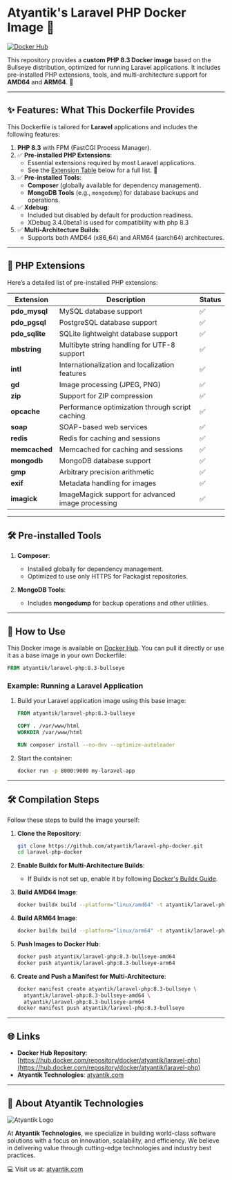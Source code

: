 # Atyantik's Laravel PHP Docker Image 🌟

[![Docker Hub](https://img.shields.io/badge/Docker-Hub-blue)](https://hub.docker.com/repository/docker/atyantik/laravel-php)

This repository provides a **custom PHP 8.3 Docker image** based on the Bullseye distribution, optimized for running Laravel applications. It includes pre-installed PHP extensions, tools, and multi-architecture support for **AMD64** and **ARM64**. 🚀

---

## ✨ Features: What This Dockerfile Provides

This Dockerfile is tailored for **Laravel** applications and includes the following features:

1. **PHP 8.3** with FPM (FastCGI Process Manager).
2. ✅ **Pre-installed PHP Extensions**:
   - Essential extensions required by most Laravel applications.
   - See the [Extension Table](#php-extensions) below for a full list. 🧩
3. ✅ **Pre-installed Tools**:
   - **Composer** (globally available for dependency management).
   - **MongoDB Tools** (e.g., `mongodump`) for database backups and operations.
4. ✅ **Xdebug**:
   - Included but disabled by default for production readiness.
   - XDebug 3.4.0beta1 is used for compatibility with php 8.3
5. ✅ **Multi-Architecture Builds**:
   - Supports both AMD64 (x86_64) and ARM64 (aarch64) architectures.

---

## 🧩 PHP Extensions

Here’s a detailed list of pre-installed PHP extensions:

| Extension            | Description                                           | Status |
|----------------------|-------------------------------------------------------|--------|
| **pdo_mysql**        | MySQL database support                                | ✅      |
| **pdo_pgsql**        | PostgreSQL database support                           | ✅      |
| **pdo_sqlite**       | SQLite lightweight database support                   | ✅      |
| **mbstring**         | Multibyte string handling for UTF-8 support           | ✅      |
| **intl**             | Internationalization and localization features        | ✅      |
| **gd**               | Image processing (JPEG, PNG)                          | ✅      |
| **zip**              | Support for ZIP compression                           | ✅      |
| **opcache**          | Performance optimization through script caching       | ✅      |
| **soap**             | SOAP-based web services                               | ✅      |
| **redis**            | Redis for caching and sessions                        | ✅      |
| **memcached**        | Memcached for caching and sessions                    | ✅      |
| **mongodb**          | MongoDB database support                              | ✅      |
| **gmp**              | Arbitrary precision arithmetic                        | ✅      |
| **exif**             | Metadata handling for images                          | ✅      |
| **imagick**          | ImageMagick support for advanced image processing     | ✅      |

---

## 🛠 Pre-installed Tools

1. **Composer**:
   - Installed globally for dependency management.
   - Optimized to use only HTTPS for Packagist repositories.

2. **MongoDB Tools**:
   - Includes **mongodump** for backup operations and other utilities.

---

## 🚀 How to Use

This Docker image is available on [Docker Hub](https://hub.docker.com/repository/docker/atyantik/laravel-php). You can pull it directly or use it as a base image in your own Dockerfile:

```dockerfile
FROM atyantik/laravel-php:8.3-bullseye
```

### Example: Running a Laravel Application

1. Build your Laravel application image using this base image:
   ```dockerfile
   FROM atyantik/laravel-php:8.3-bullseye

   COPY . /var/www/html
   WORKDIR /var/www/html

   RUN composer install --no-dev --optimize-autoloader
   ```
2. Start the container:
   ```bash
   docker run -p 8000:9000 my-laravel-app
   ```

---

## 🛠 Compilation Steps

Follow these steps to build the image yourself:

1. **Clone the Repository**:
   ```bash
   git clone https://github.com/atyantik/laravel-php-docker.git
   cd laravel-php-docker
   ```

2. **Enable Buildx for Multi-Architecture Builds**:
   - If Buildx is not set up, enable it by following [Docker's Buildx Guide](https://docs.docker.com/buildx/working-with-buildx/).

3. **Build AMD64 Image**:
   ```bash
   docker buildx build --platform="linux/amd64" -t atyantik/laravel-php:8.3-bullseye-amd64 .
   ```

4. **Build ARM64 Image**:
   ```bash
   docker buildx build --platform="linux/arm64" -t atyantik/laravel-php:8.3-bullseye-arm64 .
   ```

5. **Push Images to Docker Hub**:
   ```bash
   docker push atyantik/laravel-php:8.3-bullseye-amd64
   docker push atyantik/laravel-php:8.3-bullseye-arm64
   ```

6. **Create and Push a Manifest for Multi-Architecture**:
   ```bash
   docker manifest create atyantik/laravel-php:8.3-bullseye \
     atyantik/laravel-php:8.3-bullseye-amd64 \
     atyantik/laravel-php:8.3-bullseye-arm64
   docker manifest push atyantik/laravel-php:8.3-bullseye
   ```

---

## 🌐 Links

- **Docker Hub Repository**: [https://hub.docker.com/repository/docker/atyantik/laravel-php](https://hub.docker.com/repository/docker/atyantik/laravel-php)
- **Atyantik Technologies**: [atyantik.com](https://atyantik.com)

---

## 🤝 About Atyantik Technologies

![Atyantik Logo](https://cdn.atyantik.com/atyantik-logo.png)

At **Atyantik Technologies**, we specialize in building world-class software solutions with a focus on innovation, scalability, and efficiency. We believe in delivering value through cutting-edge technologies and industry best practices.

💻 Visit us at: [atyantik.com](https://atyantik.com)